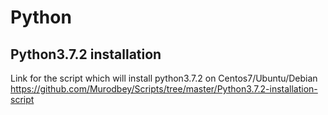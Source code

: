 # Python

## Python3.7.2 installation 

Link for the script which will install python3.7.2 on Centos7/Ubuntu/Debian
https://github.com/Murodbey/Scripts/tree/master/Python3.7.2-installation-script